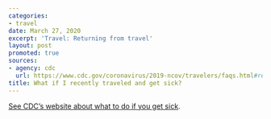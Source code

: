 ```yaml
---
categories:
- travel
date: March 27, 2020
excerpt: 'Travel: Returning from travel'
layout: post
promoted: true
sources:
- agency: cdc
  url: https://www.cdc.gov/coronavirus/2019-ncov/travelers/faqs.html#returning-from-travel
title: What if I recently traveled and get sick?
---
```


<a href="https://www.cdc.gov/coronavirus/2019-ncov/about/steps-when-sick.html"> See CDC’s website about what to do if you get sick</a>.
